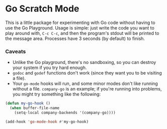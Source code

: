 # Go Scratch Mode

This is a little package for experimenting with Go code without having
to use the Go Playground. Usage is simple: just write the code you
want to play around with, `C-c C-c`, and then the program's stdout
will be printed to the message area. Processes have 3 seconds (by
default) to finish.

### Caveats

- Unlike the Go playground, there's no sandboxing, so you can destroy
  your system if you try hard enough.
- `godoc` and `godef` functions don't work (since they want you to be
  visiting a file).
- Your `go-mode` hooks will run, and some minor modes don't like
  running without a file. `company-go` is an example; if you're
  running into problems, you might try something like the following:

```lisp
(defun my-go-hook ()
  (when buffer-file-name
    (setq-local company-backends '(company-go))))

(add-hook 'go-mode-hook #'my-go-hook)
```
